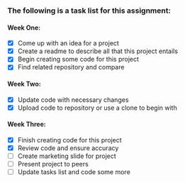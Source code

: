 ### **The following is a task list for this assignment:**
#### Week One:
- [x] Come up with an idea for a project
- [x] Create a readme to describe all that this project entails
- [x] Begin creating some code for this project 
- [x] Find related repository and compare
#### Week Two:
- [x] Update code with necessary changes
- [x] Upload code to repository or use a clone to begin with
#### Week Three:
- [x] Finish creating code for this project
- [x] Review code and ensure accuracy
- [ ] Create marketing slide for project
- [ ] Present project to peers
- [ ] Update tasks list and code some more
